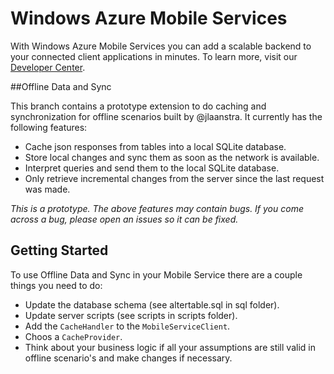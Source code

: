 ﻿# Windows Azure Mobile Services 

With Windows Azure Mobile Services you can add a scalable backend to your connected client applications in minutes. To learn more, visit our [Developer Center](http://www.windowsazure.com/en-us/develop/mobile).

##Offline Data and Sync

This branch contains a prototype extension to do caching and synchronization for offline scenarios built by @jlaanstra. It currently has the following features:

- Cache json responses from tables into a local SQLite database.
- Store local changes and sync them as soon as the network is available.
- Interpret queries and send them to the local SQLite database.
- Only retrieve incremental changes from the server since the last request was made.

*This is a prototype. The above features may contain bugs. If you come across a bug, please open an issues so it can be fixed.*

## Getting Started

To use Offline Data and Sync in your Mobile Service there are a couple things you need to do:

- Update the database schema (see altertable.sql in sql folder).
- Update server scripts (see scripts in scripts folder).
- Add the `CacheHandler` to the `MobileServiceClient`.
- Choos a `CacheProvider`.
- Think about your business logic if all your assumptions are still valid in offline scenario's and make changes if necessary.




